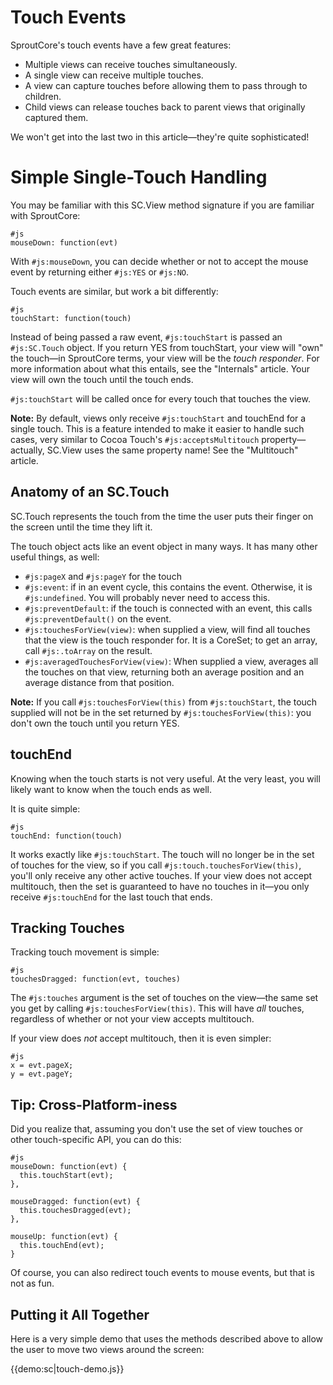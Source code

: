 Touch Events
=============

SproutCore's touch events have a few great features:

- Multiple views can receive touches simultaneously.
- A single view can receive multiple touches.
- A view can capture touches before allowing them to pass through to children.
- Child views can release touches back to parent views that originally captured them.

We won't get into the last two in this article—they're quite sophisticated!

Simple Single-Touch Handling
=====================================================
You may be familiar with this SC.View method signature if you are familiar with SproutCore:

    #js
    mouseDown: function(evt)

With `#js:mouseDown`, you can decide whether or not to accept the mouse event by returning either
`#js:YES` or `#js:NO`.

Touch events are similar, but work a bit differently:

    #js
    touchStart: function(touch)

Instead of being passed a raw event, `#js:touchStart` is passed an `#js:SC.Touch` object.
If you return YES from touchStart, your view will "own" the touch—in SproutCore terms, your
view will be the _touch responder_. For more information about what this entails, see
the "Internals" article. Your view will own the touch until the touch ends.

`#js:touchStart` will be called once for every touch that touches the view.

**Note:** By default, views only receive `#js:touchStart` and touchEnd for a single touch. This is
a feature intended to make it easier to handle such cases, very similar to Cocoa Touch's `#js:acceptsMultitouch`
property—actually, SC.View uses the same property name! See the "Multitouch" article.

Anatomy of an SC.Touch
------------------------
SC.Touch represents the touch from the time the user puts their finger on the screen until the time they lift it.

The touch object acts like an event object in many ways. It has many other useful things, as well:

- `#js:pageX` and `#js:pageY` for the touch
- `#js:event`: if in an event cycle, this contains the event. Otherwise, it is `#js:undefined`. 
  You will probably never need to access this.
- `#js:preventDefault`: if the touch is connected with an event, this calls `#js:preventDefault()` on the event.
- `#js:touchesForView(view)`: when supplied a view, will find all touches that the view is the
  touch responder for. It is a CoreSet; to get an array, call `#js:.toArray` on the result.
- `#js:averagedTouchesForView(view)`: When supplied a view, averages all the touches on that view,
  returning both an average position and an average distance from that position.

**Note:** If you call `#js:touchesForView(this)` from `#js:touchStart`, the touch supplied will not be in the set
returned by `#js:touchesForView(this)`: you don't own the touch until you return YES.

touchEnd
-----------------
Knowing when the touch starts is not very useful. At the very least, you will likely want to know when the touch
ends as well.

It is quite simple:

    #js
    touchEnd: function(touch)

It works exactly like `#js:touchStart`. The touch will no longer be in the set of touches for the view,
so if you call `#js:touch.touchesForView(this)`, you'll only receive any other active touches. If your
view does not accept multitouch, then the set is guaranteed to have no touches in it—you only receive
`#js:touchEnd` for the last touch that ends.

Tracking Touches
------------------
Tracking touch movement is simple:

    #js
    touchesDragged: function(evt, touches)

The `#js:touches` argument is the set of touches on the view—the same set you get by calling `#js:touchesForView(this)`.
This will have _all_ touches, regardless of whether or not your view accepts multitouch.

If your view does _not_ accept multitouch, then it is even simpler:

    #js
    x = evt.pageX;
    y = evt.pageY;

Tip: Cross-Platform-iness
--------------------------
Did you realize that, assuming you don't use the set of view touches or other touch-specific API,
you can do this:

    #js
    mouseDown: function(evt) {
      this.touchStart(evt);
    },
    
    mouseDragged: function(evt) {
      this.touchesDragged(evt);
    },
    
    mouseUp: function(evt) {
      this.touchEnd(evt);
    }

Of course, you can also redirect touch events to mouse events, but that is not as fun.

Putting it All Together
------------------------
Here is a very simple demo that uses the methods described above to allow the user to move two views
around the screen:

{{demo:sc|touch-demo.js}}

